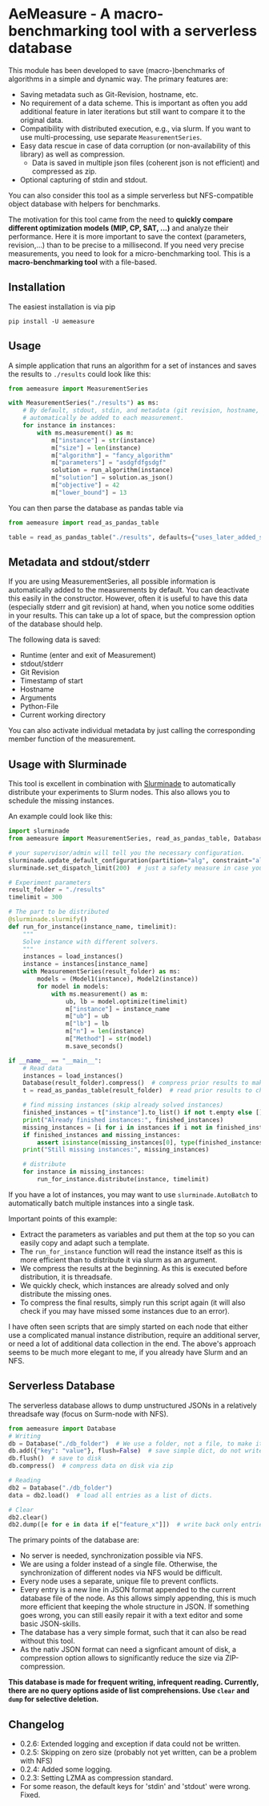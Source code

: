 # AeMeasure - A macro-benchmarking tool with a serverless database

This module has been developed to save (macro-)benchmarks of algorithms in a simple and
dynamic way. The primary features are:
* Saving metadata such as Git-Revision, hostname, etc.
* No requirement of a data scheme. This is important as often you add additional feature in later iterations but still want to compare it to the original data.
* Compatibility with distributed execution, e.g., via slurm. If you want to use multi-processing, use separate `MeasurementSeries`.
* Easy data rescue in case of data corruption (or non-availability of this library) as well as compression.
  * Data is saved in multiple json files (coherent json is not efficient) and compressed as zip.
* Optional capturing of stdin and stdout.

You can also consider this tool as a simple serverless but NFS-compatible object database with helpers for benchmarks.

The motivation for this tool came from the need to **quickly compare different optimization models (MIP, CP, SAT, ...)**
and analyze their performance.  Here it is more important to save the context (parameters, revision,...) than to
be precise to a millisecond. If you need very precise measurements, you need to look for a micro-benchmarking tool.
This is a **macro-benchmarking tool** with a file-based.

## Installation

The easiest installation is via pip
```shell
pip install -U aemeasure
```

## Usage

A simple application that runs an algorithm for a set of instances and saves the results to `./results` could look like this:

```python
from aemeasure import MeasurementSeries

with MeasurementSeries("./results") as ms:
    # By default, stdout, stdin, and metadata (git revision, hostname, etc) will
    # automatically be added to each measurement.
    for instance in instances:
        with ms.measurement() as m:
            m["instance"] = str(instance)
            m["size"] = len(instance)
            m["algorithm"] = "fancy_algorithm"
            m["parameters"] = "asdgfdfgsdgf"
            solution = run_algorithm(instance)
            m["solution"] = solution.as_json()
            m["objective"] = 42
            m["lower_bound"] = 13
```

You can then parse the database as pandas table via
```python
from aemeasure import read_as_pandas_table

table = read_as_pandas_table("./results", defaults={"uses_later_added_special_feature": False})
```

## Metadata and stdout/stderr

If you are using MeasurementSeries, all possible information is automatically
added to the measurements by default. You can deactivate this easily in
the constructor. However, often it is useful to have this data (especially stderr
and git revision) at hand, when you notice some oddities in your results. This
can take up a lot of space, but the compression option of the database should
help.

The following data is saved:
* Runtime (enter and exit of Measurement)
* stdout/stderr
* Git Revision
* Timestamp of start
* Hostname
* Arguments
* Python-File
* Current working directory

You can also activate individual metadata by just calling the corresponding member
function of the measurement.

## Usage with Slurminade

This tool is excellent in combination with [Slurminade](https://github.com/d-krupke/slurminade) to automatically distribute
your experiments to Slurm nodes. This also allows you to schedule the missing instances.

An example could look like this:

```python
import slurminade
from aemeasure import MeasurementSeries, read_as_pandas_table, Database

# your supervisor/admin will tell you the necessary configuration.
slurminade.update_default_configuration(partition="alg", constraint="alggen03")
slurminade.set_dispatch_limit(200)  # just a safety measure in case you messed up

# Experiment parameters
result_folder = "./results"
timelimit = 300

# The part to be distributed
@slurminade.slurmify()
def run_for_instance(instance_name, timelimit):
    """
    Solve instance with different solvers.
    """
    instances = load_instances()
    instance = instances[instance_name]
    with MeasurementSeries(result_folder) as ms:
        models = (Model1(instance), Model2(instance))
        for model in models:
            with ms.measurement() as m:
                ub, lb = model.optimize(timelimit)
                m["instance"] = instance_name
                m["ub"] = ub
                m["lb"] = lb
                m["n"] = len(instance)
                m["Method"] = str(model)
                m.save_seconds()

if __name__ == "__main__":
    # Read data
    instances = load_instances()
    Database(result_folder).compress()  # compress prior results to make space
    t = read_as_pandas_table(result_folder)  # read prior results to check which instances are still missing

    # find missing instances (skip already solved instances)
    finished_instances = t["instance"].to_list() if not t.empty else []
    print("Already finished instances:", finished_instances)
    missing_instances = [i for i in instances if i not in finished_instances]
    if finished_instances and missing_instances:
        assert isinstance(missing_instances[0], type(finished_instances[0]))
    print("Still missing instances:", missing_instances)

    # distribute
    for instance in missing_instances:
        run_for_instance.distribute(instance, timelimit)
```

If you have a lot of instances, you may want to use `slurminade.AutoBatch` to automatically
batch multiple instances into a single task.

Important points of this example:
* Extract the parameters as variables and put them at the top so you can easily copy and adapt such a template.
* The `run_for_instance` function will read the instance itself as this is more efficient than to distribute it via slurm as an argument.
* We compress the results at the beginning. As this is executed before distribution, it is threadsafe.
* We quickly check, which instances are already solved and only distribute the missing ones.
* To compress the final results, simply run this script again (it will also check if you may have missed some instances due to an error).

I have often seen scripts that are simply started on each node that either use a complicated
manual instance distribution, require an additional server, or need a lot of additional
data collection in the end. The above's approach seems to be much more elegant to me, if
you already have Slurm and an NFS.

## Serverless Database

The serverless database allows to dump unstructured JSONs in a relatively threadsafe way (focus on Surm-node with NFS).
```python
from aemeasure import Database
# Writing
db = Database("./db_folder")  # We use a folder, not a file, to make it NFS-safe.
db.add({"key": "value"}, flush=False)  # save simple dict, do not write directly.
db.flush()  # save to disk
db.compress()  # compress data on disk via zip

# Reading
db2 = Database("./db_folder")
data = db2.load()  # load all entries as a list of dicts.

# Clear
db2.clear()
db2.dump([e for e in data if e["feature_x"]])  # write back only entries with 'feature_x'
```

The primary points of the database are:
* No server is needed, synchronization possible via NFS.
* We are using a folder instead of a single file. Otherwise, the synchronization of different nodes via NFS would be difficult.
* Every node uses a separate, unique file to prevent conflicts.
* Every entry is a new line in JSON format appended to the current database file of the node. As this allows simply appending, this is much more efficient that keeping the whole structure in JSON. If something goes wrong, you can still easily repair it with a text editor and some basic JSON-skills.
* The database has a very simple format, such that it can also be read without this tool.
* As the nativ JSON format can need a signficant amount of disk, a compression option allows to significantly reduce the size via ZIP-compression.

**This database is made for frequent writing, infrequent reading. Currently, there are no query options aside of list comprehensions. Use `clear` and `dump` for selective deletion.**

## Changelog

* 0.2.6: Extended logging and exception if data could not be written.
* 0.2.5: Skipping on zero size (probably not yet written, can be a problem with NFS)
* 0.2.4: Added some logging.
* 0.2.3: Setting LZMA as compression standard.
* For some reason, the default keys for 'stdin' and 'stdout' were wrong. Fixed.